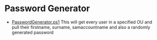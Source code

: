 # Password Generator

* [PasswordGenerator.ps1](PasswordGenerator.ps1) This will get every user in a specified OU and pull their firstname, surname, samaccountname and also a randomly generated password
